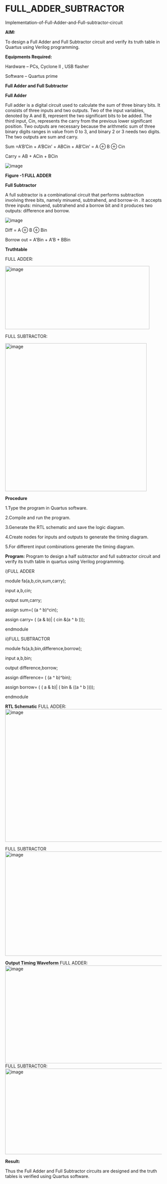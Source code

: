 # FULL_ADDER_SUBTRACTOR

Implementation-of-Full-Adder-and-Full-subtractor-circuit

**AIM:**

To design a Full Adder and Full Subtractor circuit and verify its truth table in Quartus using Verilog programming.

**Equipments Required:**

Hardware – PCs, Cyclone II , USB flasher

Software – Quartus prime

**Full Adder and Full Subtractor**

**Full Adder**

Full adder is a digital circuit used to calculate the sum of three binary bits. It consists of three inputs and two outputs. Two of the input variables, denoted by A and B, represent the two significant bits to be added. The third input, Cin, represents the carry from the previous lower significant position. Two outputs are necessary because the arithmetic sum of three binary digits ranges in value from 0 to 3, and binary 2 or 3 needs two digits. The two outputs are sum and carry.

Sum =A’B’Cin + A’BCin’ + ABCin + AB’Cin’ = A ⊕ B ⊕ Cin 

Carry = AB + ACin + BCin

![image](https://github.com/naavaneetha/FULL_ADDER_SUBTRACTOR/assets/154305477/0f30ba51-5ffb-4198-845f-18e054f675e7)

**Figure -1 FULL ADDER**

**Full Subtractor**

A full subtractor is a combinational circuit that performs subtraction involving three bits, namely minuend, subtrahend, and borrow-in . It accepts three inputs: minuend, subtrahend and a borrow bit and it produces two outputs: difference and borrow.

![image](https://github.com/naavaneetha/FULL_ADDER_SUBTRACTOR/assets/154305477/02b24f51-ab51-4304-9ad6-7b81ffc1ead5)

Diff = A ⊕ B ⊕ Bin 

Borrow out = A'Bin + A'B + BBin

**Truthtable**

FULL ADDER:

<img width="464" height="203" alt="image" src="https://github.com/user-attachments/assets/1c8f1558-5890-460a-89ce-8be93a555f68" />

FULL SUBTRACTOR:

<img width="455" height="475" alt="image" src="https://github.com/user-attachments/assets/cc440300-723d-4dc6-a527-6c5d798fd56c" />



**Procedure**

1.Type the program in Quartus software.

2.Compile and run the program.

3.Generate the RTL schematic and save the logic diagram.

4.Create nodes for inputs and outputs to generate the timing diagram.

5.For different input combinations generate the timing diagram.

**Program:**
Program to design a half subtractor and full subtractor circuit and verify its truth table in quartus using
Verilog programming.

i)FULL ADDER

module fa(a,b,cin,sum,carry);

input a,b,cin;

output sum,carry;

assign sum=( (a ^ b)^cin);

assign carry= ( (a & b)| ( cin &(a ^ b )));

endmodule

ii)FULL SUBTRACTOR

module fs(a,b,bin,difference,borrow);

input a,b,bin;

output difference,borrow;

assign difference= ( (a ^ b)^bin);

assign borrow= ( ( a & b)| ( bin & ((a ^ b ))));

endmodule


**RTL Schematic**
FULL ADDER:
<img width="1234" height="426" alt="image" src="https://github.com/user-attachments/assets/97f56040-a6c7-4f5d-8602-e64094752420" />

FULL SUBTRACTOR
<img width="1285" height="335" alt="image" src="https://github.com/user-attachments/assets/a3d1d24b-6cda-45fe-afcb-9be12a290d93" />

**Output Timing Waveform**
FULL ADDER:
<img width="1305" height="314" alt="image" src="https://github.com/user-attachments/assets/c3713f56-9465-40b5-b6d4-606de4651484" />
FULL SUBTRACTOR:
<img width="1306" height="275" alt="image" src="https://github.com/user-attachments/assets/1af3db45-444c-4302-aed3-ac8b135c343b" />


**Result:**

Thus the Full Adder and Full Subtractor circuits are designed and the truth tables is verified using Quartus software.



